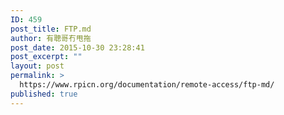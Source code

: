 ```yaml
---
ID: 459
post_title: FTP.md
author: 有聰哥冇甩拖
post_date: 2015-10-30 23:28:41
post_excerpt: ""
layout: post
permalink: >
  https://www.rpicn.org/documentation/remote-access/ftp-md/
published: true
---
```

